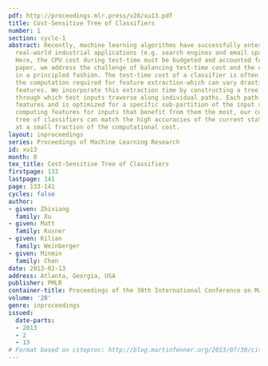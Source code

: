 ```yaml
---
pdf: http://proceedings.mlr.press/v28/xu13.pdf
title: Cost-Sensitive Tree of Classifiers
number: 1
section: cycle-1
abstract: Recently, machine learning algorithms have successfully entered large-scale
  real-world industrial applications (e.g. search engines and email spam filters).
  Here, the CPU cost during test-time must be budgeted and accounted for. In this
  paper, we address the challenge of balancing test-time cost and the classifier accuracy
  in a principled fashion. The test-time cost of a classifier is often dominated by
  the computation required for feature extraction-which can vary drastically across
  features. We incorporate this extraction time by constructing a tree of classifiers,
  through which test inputs traverse along individual paths. Each path extracts different
  features and is optimized for a specific sub-partition of the input space. By only
  computing features for inputs that benefit from them the most, our cost-sensitive
  tree of classifiers can match the high accuracies of the current state-of-the-art
  at a small fraction of the computational cost.
layout: inproceedings
series: Proceedings of Machine Learning Research
id: xu13
month: 0
tex_title: Cost-Sensitive Tree of Classifiers
firstpage: 133
lastpage: 141
page: 133-141
cycles: false
author:
- given: Zhixiang
  family: Xu
- given: Matt
  family: Kusner
- given: Kilian
  family: Weinberger
- given: Minmin
  family: Chen
date: 2013-02-13
address: Atlanta, Georgia, USA
publisher: PMLR
container-title: Proceedings of the 30th International Conference on Machine Learning
volume: '28'
genre: inproceedings
issued:
  date-parts:
  - 2013
  - 2
  - 13
# Format based on citeproc: http://blog.martinfenner.org/2013/07/30/citeproc-yaml-for-bibliographies/
---
```

